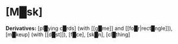 # **[M█sk]**

**Derivatives:** [pl█ying c█rds] (with [[g█me]] and [[fo█r|rect█ngle]]), [m█keup] (with [[d█st]]), [f█ce], [sk█n], [cl█thing]